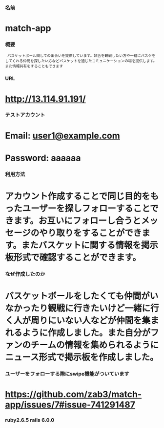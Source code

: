 ### 名前
# match-app

### 概要
```
 バスケットボール関しての出会いを提供しています。試合を観戦したい方や一緒にバスケをしてくれる仲間を探したい方などバスケットを通じたコミュニケーションの場を提供します。また情報共有をすることもできます
```
### URL 
# http://13.114.91.191/

### テストアカウント 
 #  Email: user1@example.com
 #  Password: aaaaaa

### 利用方法  
#  アカウント作成することで同じ目的をもったユーザーを探しフォローすることできます。お互いにフォローし合うとメッセージのやり取りをすることができます。またバスケットに関する情報を掲示板形式で確認することができます。

### なぜ作成したのか
#  バスケットボールをしたくても仲間がいなかったり観戦に行きたいけど一緒に行く人が周りにいない人などが仲間を集まれるように作成しました。また自分がファンのチームの情報を集められるようにニュース形式で掲示板を作成しました。
 
### ユーザーをフォローする際にswipe機能がついています
# https://github.com/zab3/match-app/issues/7#issue-741291487

### ruby2.6.5 rails 6.0.0